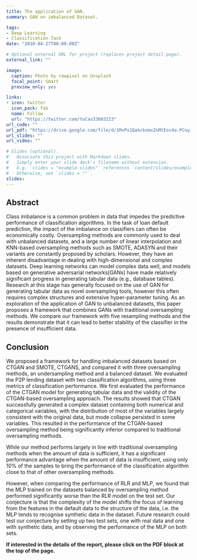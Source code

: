```yaml
---
title: The application of GAN.
summary: GAN on imbalanced Dataset.

tags:
- Deep Learning
- Classification Task
date: "2010-04-27T00:00:00Z"

# Optional external URL for project (replaces project detail page).
external_link: ""

image:
  caption: Photo by rawpixel on Unsplash
  focal_point: Smart
  preview_only: yes

links:
- icon: twitter
  icon_pack: fab
  name: Follow
  url: "https://twitter.com/YuCao33603223"
url_code: ""
url_pdf: "https://drive.google.com/file/d/1MvPx1QakcknmxZnMtEoc4a-PCoyJyod5/view?usp=sharing"
url_slides: ""
url_video: ""

# Slides (optional).
#   Associate this project with Markdown slides.
#   Simply enter your slide deck's filename without extension.
#   E.g. `slides = "example-slides"` references `content/slides/example-slides.md`.
#   Otherwise, set `slides = ""`.
slides: 
---
```

## Abstract
Class imbalance is a common problem in data that impedes the predictive performance of classification algorithms. In the task of loan default prediction, the impact of the imbalance on classifiers can often be economically costly. Oversampling methods are commonly used to deal with unbalanced datasets, and a large number of linear interpolation and KNN-based oversampling methods such as SMOTE, ADASYN and their variants are constantly proposed by scholars. However, they have an inherent disadvantage in dealing with high-dimensional and complex datasets. Deep learning networks can model complex data well, and models based on generative adversarial networks(GANs) have made relatively significant progress in generating tabular data  (e.g., database tables). Research at this stage has generally focused on the use of GAN for generating tabular data as novel oversampling tools, however this often requires complex structures and extensive hyper-parameter tuning. As an exploration of the application of GAN to unbalanced datasets, this paper proposes a framework that combines GANs with traditional oversampling methods. We compare our framework with five resampling methods and the results demonstrate that it can lead to better stability of the classifier in the presence of insufficient data.

## Conclusion
We proposed a framework for handling imbalanced datasets based on CTGAN and SMOTE, CTGANS, and compared it with three oversampling methods, an undersampling method and a balanced dataset. We evaluated the P2P lending dataset with two classification algorithms, using three metrics of classification performance. We first evaluated the performance of the CTGAN model for generating tabular data and the validity of the CTGAN-based oversampling approach. The results showed that CTGAN successfully generated a complex dataset containing both numerical and categorical variables, with the distribution of most of the variables largely consistent with the original data, but mode collapse persisted in some variables. This resulted in the performance of the CTGAN-based oversampling method being significantly inferior compared to traditional oversampling methods.

While our method performs largely in line with traditional oversampling methods when the amount of data is sufficient, it has a significant performance advantage when the amount of data is insufficient, using only 10% of the samples to bring the performance of the classification algorithm close to that of other oversampling methods.

However, when comparing the performance of RLR and MLP, we found that the MLP trained on the datasets balanced by oversampling method performed significantly worse than the RLR model on the test set. Our conjecture is that the complexity of the model shifts the focus of learning from the features in the default data to the structure of the data, i.e. the MLP tends to recognise synthetic data in the dataset. Future research could test our conjecture by setting up two test sets, one with real data and one with synthetic data, and by observing the performance of the MLP on both sets.

**If interested in the details of the report, please click on the PDF block at the top of the page.**
